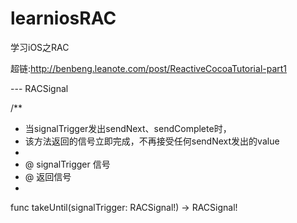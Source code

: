 # learniosRAC
学习iOS之RAC

超链:http://benbeng.leanote.com/post/ReactiveCocoaTutorial-part1

--- RACSignal

/**
 * 当signalTrigger发出sendNext、sendComplete时，
 * 该方法返回的信号立即完成，不再接受任何sendNext发出的value 
 *
 * @ signalTrigger 信号
 * @ 返回信号
 * 
func takeUntil(signalTrigger: RACSignal!) -> RACSignal!
